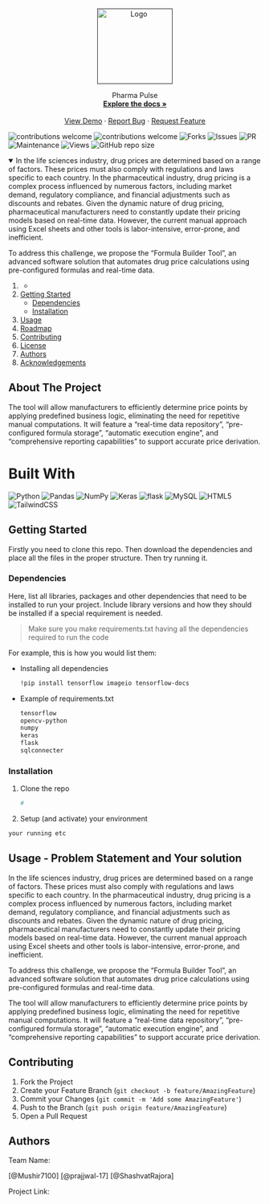 <!-- PROJECT LOGO -->
<br />
<p align="center">
  <a href="">
    <img src="C:\Users\alamm\OneDrive\Desktop\Readme\Pharma.png" alt="Logo" width="150" height="150">
  </a>

  <p align="center">
   Pharma Pulse
    <br />
    <a href=""><strong>Explore the docs »</strong></a>
    <br />
    <br />
    <a href="">View Demo</a>
    ·
    <a href="">Report Bug</a>
    ·
    <a href="">Request Feature</a>
  </p>
</p>

![contributions welcome](https://img.shields.io/badge/contributions-welcome-brightgreen.svg?style=flat) 
![contributions welcome](https://img.shields.io/badge/contributions-welcome-brightgreen.svg?style=flat) 
![Forks](https://img.shields.io/github/forks/ACM-SIGKDD-SRM-KTR-STUDENT-CHAPTER/README_INSTRUCTIONS.svg)
![Issues](https://img.shields.io/github/issues/ACM-SIGKDD-SRM-KTR-STUDENT-CHAPTER/README_INSTRUCTIONS.svg)
![PR](https://img.shields.io/github/issues-pr/ACM-SIGKDD-SRM-KTR-STUDENT-CHAPTER/README_INSTRUCTIONS.svg)
![Maintenance](https://img.shields.io/badge/Maintained%3F-yes-green.svg)
![Views](https://views.whatilearened.today/views/github/ACM-SIGKDD-SRM-KTR-STUDENT-CHAPTER/README_INSTRUCTIONS.svg)
![GitHub repo size](https://img.shields.io/github/repo-size/ACM-SIGKDD-SRM-KTR-STUDENT-CHAPTER/README_INSTRUCTIONS)

<!-- TABLE OF CONTENTS -->
<details open="open">
  <summary>In the life sciences industry, drug prices are determined based on a range of factors. These prices must also comply with regulations and laws specific to each country. In the pharmaceutical industry, drug pricing is a complex process influenced by numerous factors, including market demand, regulatory compliance, and financial adjustments such as discounts and rebates. Given the dynamic nature of drug pricing, pharmaceutical manufacturers need to constantly update their pricing models based on real-time data. However, the current manual approach using Excel sheets and other tools is labor-intensive, error-prone, and inefficient. 
  
  To address this challenge, we propose the “Formula Builder Tool”, an advanced software solution that automates drug price calculations using pre-configured formulas and real-time data.
  </summary>
  <ol>
    <li>
      <a href="#about-the-project"></a>
      <ul>
        <li><a href="#built-with"></a></li>
      </ul>
    </li>
    <li>
      <a href="#getting-started">Getting Started</a>
      <ul>
        <li><a href="#dependencies">Dependencies</a></li>
        <li><a href="#installation">Installation</a></li>
      </ul>
    </li>
    <li><a href="#usage">Usage</a></li>
    <li><a href="#roadmap">Roadmap</a></li>
    <li><a href="#contributing">Contributing</a></li>
    <li><a href="#license">License</a></li>
    <li><a href="#authors">Authors</a></li>
    <li><a href="#acknowledgements">Acknowledgements</a></li>
  </ol>
</details>



<!-- ABOUT THE PROJECT -->
## About The Project

The tool will allow manufacturers to efficiently determine price points by applying predefined business logic, eliminating the need for repetitive manual computations. It will feature a “real-time data repository”, “pre-configured formula storage”, “automatic execution engine”, and “comprehensive reporting capabilities” to support accurate price derivation.



# Built With
![Python](https://img.shields.io/badge/python-3670A0?style=for-the-badge&logo=python&logoColor=ffdd54)
![Pandas](https://img.shields.io/badge/pandas-%23150458.svg?style=for-the-badge&logo=pandas&logoColor=white)
![NumPy](https://img.shields.io/badge/numpy-%23013243.svg?style=for-the-badge&logo=numpy&logoColor=white)
![Keras](https://img.shields.io/badge/Keras-%23D00000.svg?style=for-the-badge&logo=Keras&logoColor=white)
![flask](https://img.shields.io/badge/flask-3670A0?style=for-the-badge&logo=flask&logoColor=ffdd54)
![MySQL](https://img.shields.io/badge/mysql-4479A1.svg?style=for-the-badge&logo=mysql&logoColor=white)
![HTML5](https://img.shields.io/badge/html5-%23E34F26.svg?style=for-the-badge&logo=html5&logoColor=white)
![TailwindCSS](https://img.shields.io/badge/tailwindcss-%2338B2AC.svg?style=for-the-badge&logo=tailwind-css&logoColor=white)

<!-- GETTING STARTED -->
## Getting Started

Firstly you need to clone this repo.
Then download the dependencies and place all the files in the proper structure.
Then try running it.

### Dependencies

Here, list all libraries, packages and other dependencies that need to be installed to run your project. Include library versions and how they should be installed if a special requirement is needed.

> Make sure you make requirements.txt having all the dependencies required to run the code

For example, this is how you would list them:
* Installing all dependencies
  ```sh
  !pip install tensorflow imageio tensorflow-docs
  ```
* Example of requirements.txt
  ```sh
  tensorflow
  opencv-python
  numpy
  keras
  flask
  sqlconnecter

### Installation

1. Clone the repo
   ```sh
   #
   ```
2. Setup (and activate) your environment
  ```sh
  your running etc
  ```

<!-- USAGE EXAMPLES -->
## Usage - Problem Statement and Your solution
  
  In the life sciences industry, drug prices are determined based on a range of factors. These prices must also comply with regulations and laws specific to each country. In the pharmaceutical industry, drug pricing is a complex process influenced by numerous factors, including market demand, regulatory compliance, and financial adjustments such as discounts and rebates. Given the dynamic nature of drug pricing, pharmaceutical manufacturers need to constantly update their pricing models based on real-time data. However, the current manual approach using Excel sheets and other tools is labor-intensive, error-prone, and inefficient. 
  
  To address this challenge, we propose the “Formula Builder Tool”, an advanced software solution that automates drug price calculations using pre-configured formulas and real-time data.
  
  
  The tool will allow manufacturers to efficiently determine price points by applying predefined business logic, eliminating the need for repetitive manual computations. It will feature a “real-time data repository”, “pre-configured formula storage”, “automatic execution engine”, and “comprehensive reporting capabilities” to support accurate price derivation.
  
 


<!-- CONTRIBUTING -->
## Contributing


1. Fork the Project
2. Create your Feature Branch (`git checkout -b feature/AmazingFeature`)
3. Commit your Changes (`git commit -m 'Add some AmazingFeature'`)
4. Push to the Branch (`git push origin feature/AmazingFeature`)
5. Open a Pull Request




<!-- Authors -->
## Authors

Team Name:

[@Mushir7100]
[@prajjwal-17]
[@ShashvatRajora]


Project Link: 


